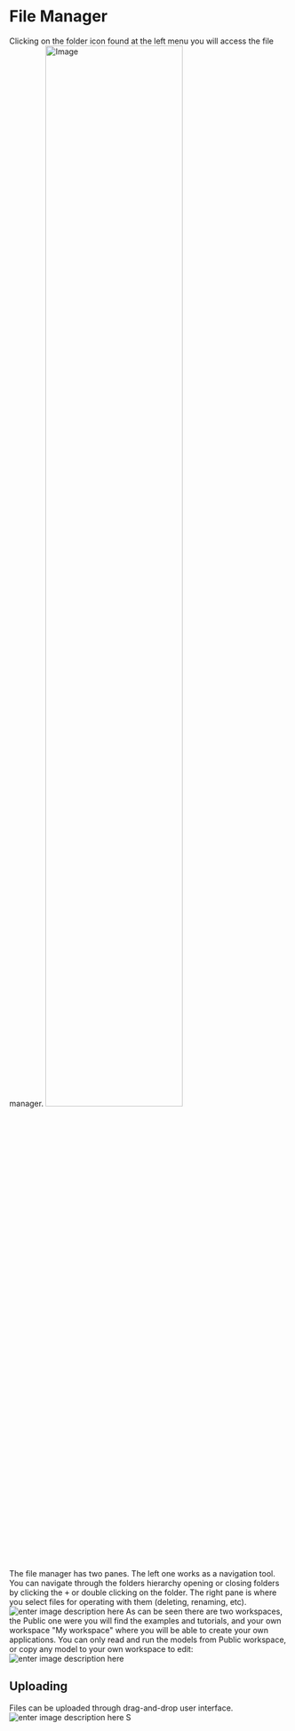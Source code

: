 # File Manager
Clicking on the folder icon found at the left menu you will access the file manager.
<img alt="Image" title="icon coco" src="http://img.pyplan.org/FileManger-Open_small.png" width="70%"/>

The file manager has two panes. The left one works as a navigation tool. You can navigate through the folders hierarchy opening or closing folders by clicking the <kbd>+</kbd> or double clicking on the folder.
The right pane is where you select files for operating with them (deleting, renaming, etc).
![enter image description here](http://img.pyplan.org/FileManager-home.png)
As can be seen there are two workspaces, the Public one were you will find the examples and tutorials, and your own workspace "My workspace" where you will be able to create your own applications.
You can only read and run the models from Public workspace, or copy any model to your own workspace to edit:
![enter image description here](http://img.pyplan.org/FileManager-CopyIn.png)

## Uploading
Files can be uploaded through drag-and-drop user interface.
![enter image description here](http://img.pyplan.org/FileManager-upload.gif)
S

<!--stackedit_data:
eyJoaXN0b3J5IjpbNDU3MTY4OTA0LDE3NDk4NDcyNTMsLTE1Mj
A2NzI5MDEsNzY4MTYzNDY2LC02MDc1MjQ5NjQsNTY2NTc5NjY2
LC0yMTE1MDg2NTAyLDE0NTMwMTQyODIsLTYyMDg2MjMzNywtMT
U4NTU2MDAwNiwxNDA1MTkzMTQ4LDE0NDI0MDk4NjEsODIyNDM1
NTQ0LDIwNzIyOTQyOTEsLTI4Nzk5MjIyNCwxNzQzMTgxNzA3LC
0xMjIxODU5ODAzLDQ2MDk5OTgyOCwtMjkzMDI1MzE2LDE3NDUy
MzI1NThdfQ==
-->